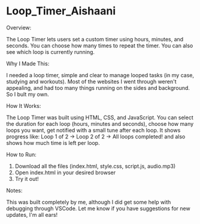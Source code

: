 # Loop_Timer_Aishaani
Overview:

The Loop Timer lets users set a custom timer using hours, minutes, and seconds. You can choose how many times to repeat the timer. You can also see which loop is currently running.

Why I Made This:

I needed a loop timer, simple and clear to manage looped tasks (in my case, studying and workouts). Most of the websites I went through weren't appealing, and had too many things running on the sides and background. So I bult my own. 

How It Works:

The Loop Timer was built using HTML, CSS, and JavaScript. You can select the duration for each loop (hours, minutes and seconds), choose how many loops you want, get notified with a small tune after each loop. It shows progress like: Loop 1 of 2 -> Loop 2 of 2 -> All loops completed! and also shows how much time is left per loop. 

How to Run:

1. Download all the files (index.html, style.css, script.js, audio.mp3)
2. Open index.html in your desired browser
3. Try it out!

Notes:

This was built completely by me, although I did get some help with debugging through VSCode. Let me know if you have suggestions for new updates, I'm all ears!
